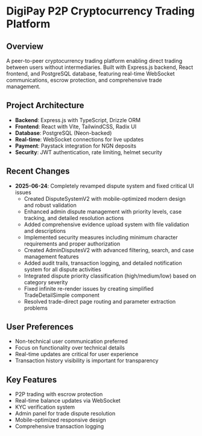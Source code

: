 # DigiPay P2P Cryptocurrency Trading Platform

## Overview
A peer-to-peer cryptocurrency trading platform enabling direct trading between users without intermediaries. Built with Express.js backend, React frontend, and PostgreSQL database, featuring real-time WebSocket communications, escrow protection, and comprehensive trade management.

## Project Architecture
- **Backend**: Express.js with TypeScript, Drizzle ORM
- **Frontend**: React with Vite, TailwindCSS, Radix UI
- **Database**: PostgreSQL (Neon-backed)
- **Real-time**: WebSocket connections for live updates
- **Payment**: Paystack integration for NGN deposits
- **Security**: JWT authentication, rate limiting, helmet security

## Recent Changes
- **2025-06-24**: Completely revamped dispute system and fixed critical UI issues
  - Created DisputeSystemV2 with mobile-optimized modern design and robust validation
  - Enhanced admin dispute management with priority levels, case tracking, and detailed resolution actions
  - Added comprehensive evidence upload system with file validation and descriptions
  - Implemented security measures including minimum character requirements and proper authorization
  - Created AdminDisputesV2 with advanced filtering, search, and case management features
  - Added audit trails, transaction logging, and detailed notification system for all dispute activities
  - Integrated dispute priority classification (high/medium/low) based on category severity
  - Fixed infinite re-render issues by creating simplified TradeDetailSimple component
  - Resolved trade-direct page routing and parameter extraction problems

## User Preferences
- Non-technical user communication preferred
- Focus on functionality over technical details
- Real-time updates are critical for user experience
- Transaction history visibility is important for transparency

## Key Features
- P2P trading with escrow protection
- Real-time balance updates via WebSocket
- KYC verification system
- Admin panel for trade dispute resolution
- Mobile-optimized responsive design
- Comprehensive transaction logging